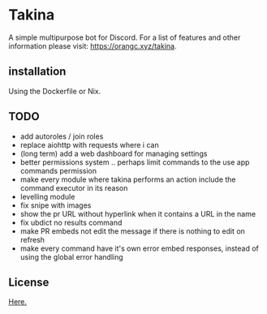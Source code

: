 # Takina
A simple multipurpose bot for Discord.
For a list of features and other information please visit: https://orangc.xyz/takina.

## installation
Using the Dockerfile or Nix.

## TODO
- add autoroles / join roles
- replace aiohttp with requests where i can
- (long term) add a web dashboard for managing settings 
- better permissions system .. perhaps limit commands to the use app commands permission
- make every module where takina performs an action include the command executor in its reason
- levelling module
- fix snipe with images
- show the pr URL without hyperlink when it contains a URL in the name
- fix ubdict no results command
- make PR embeds not edit the message if there is nothing to edit on refresh
- make every command have it's own error embed responses, instead of using the global error handling

## License
[Here.](./LICENSE)